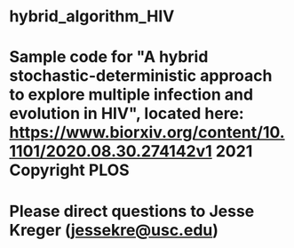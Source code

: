 # hybrid_algorithm_HIV

# Sample code for "A hybrid stochastic-deterministic approach to explore multiple infection and evolution in HIV", located here: https://www.biorxiv.org/content/10.1101/2020.08.30.274142v1 2021 Copyright PLOS

# Please direct questions to Jesse Kreger (jessekre@usc.edu)
